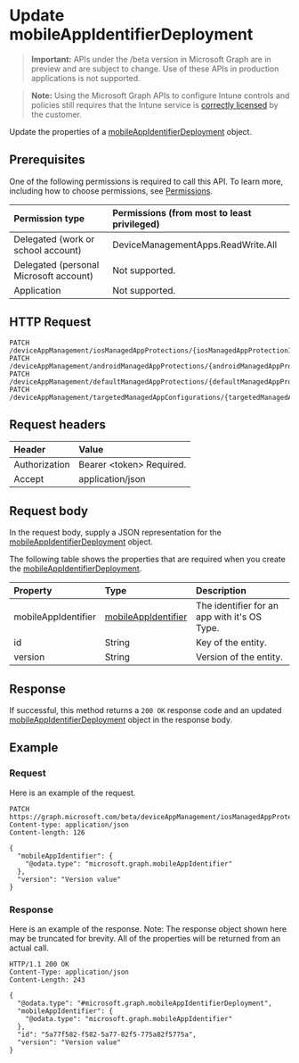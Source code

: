 ﻿# Update mobileAppIdentifierDeployment

> **Important:** APIs under the /beta version in Microsoft Graph are in preview and are subject to change. Use of these APIs in production applications is not supported.

> **Note:** Using the Microsoft Graph APIs to configure Intune controls and policies still requires that the Intune service is [correctly licensed](https://go.microsoft.com/fwlink/?linkid=839381) by the customer.

Update the properties of a [mobileAppIdentifierDeployment](../resources/intune_mam_mobileappidentifierdeployment.md) object.
## Prerequisites
One of the following permissions is required to call this API. To learn more, including how to choose permissions, see [Permissions](../../../concepts/permissions_reference.md).

|Permission type|Permissions (from most to least privileged)|
|:---|:---|
|Delegated (work or school account)|DeviceManagementApps.ReadWrite.All|
|Delegated (personal Microsoft account)|Not supported.|
|Application|Not supported.|

## HTTP Request
<!-- {
  "blockType": "ignored"
}
-->
``` http
PATCH /deviceAppManagement/iosManagedAppProtections/{iosManagedAppProtectionId}/mobileAppIdentifierDeployments/{mobileAppIdentifierDeploymentId}
PATCH /deviceAppManagement/androidManagedAppProtections/{androidManagedAppProtectionId}/mobileAppIdentifierDeployments/{mobileAppIdentifierDeploymentId}
PATCH /deviceAppManagement/defaultManagedAppProtections/{defaultManagedAppProtectionId}/mobileAppIdentifierDeployments/{mobileAppIdentifierDeploymentId}
PATCH /deviceAppManagement/targetedManagedAppConfigurations/{targetedManagedAppConfigurationId}/mobileAppIdentifierDeployments/{mobileAppIdentifierDeploymentId}
```

## Request headers
|Header|Value|
|:---|:---|
|Authorization|Bearer &lt;token&gt; Required.|
|Accept|application/json|

## Request body
In the request body, supply a JSON representation for the [mobileAppIdentifierDeployment](../resources/intune_mam_mobileappidentifierdeployment.md) object.

The following table shows the properties that are required when you create the [mobileAppIdentifierDeployment](../resources/intune_mam_mobileappidentifierdeployment.md).

|Property|Type|Description|
|:---|:---|:---|
|mobileAppIdentifier|[mobileAppIdentifier](../resources/intune_mam_mobileappidentifier.md)|The identifier for an app with it's OS Type.|
|id|String|Key of the entity.|
|version|String|Version of the entity.|



## Response
If successful, this method returns a `200 OK` response code and an updated [mobileAppIdentifierDeployment](../resources/intune_mam_mobileappidentifierdeployment.md) object in the response body.

## Example
### Request
Here is an example of the request.
``` http
PATCH https://graph.microsoft.com/beta/deviceAppManagement/iosManagedAppProtections/{iosManagedAppProtectionId}/mobileAppIdentifierDeployments/{mobileAppIdentifierDeploymentId}
Content-type: application/json
Content-length: 126

{
  "mobileAppIdentifier": {
    "@odata.type": "microsoft.graph.mobileAppIdentifier"
  },
  "version": "Version value"
}
```

### Response
Here is an example of the response. Note: The response object shown here may be truncated for brevity. All of the properties will be returned from an actual call.
``` http
HTTP/1.1 200 OK
Content-Type: application/json
Content-Length: 243

{
  "@odata.type": "#microsoft.graph.mobileAppIdentifierDeployment",
  "mobileAppIdentifier": {
    "@odata.type": "microsoft.graph.mobileAppIdentifier"
  },
  "id": "5a77f582-f582-5a77-82f5-775a82f5775a",
  "version": "Version value"
}
```



